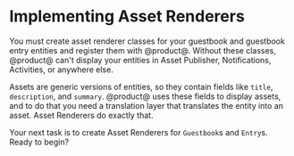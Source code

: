 # Implementing Asset Renderers [](id=implementing-asset-renderers)

You must create asset renderer classes for your guestbook and guestbook entry
entities and register them with @product@. Without these classes, @product@
can't display your entities in Asset Publisher, Notifications, Activities, or
anywhere else. 

Assets are generic versions of entities, so they contain fields like `title`,
`description`, and `summary`. @product@ uses these fields to display assets,
and to do that you need a translation layer that translates the entity
into an asset. Asset Renderers do exactly that. 

Your next task is to create Asset Renderers for `Guestbook`s and `Entry`s. Ready
to begin? 
